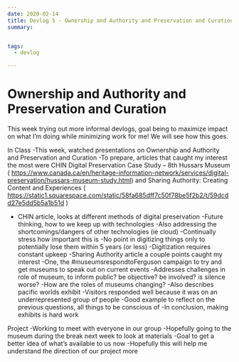 ```yaml
---
date: 2020-02-14
title: Devlog 5 - Ownership and Authority and Preservation and Curation
summary: 


tags:
  - devlog

---
```


# Ownership and Authority and Preservation and Curation

This week trying out more informal devlogs, goal being to maximize impact on what I’m doing while minimizing work for me! We will see how this goes.

In Class
-This week, watched presentations on Ownership and Authority and Preservation and Curation
-To prepare, articles that caught my interest the most were CHIN Digital Preservation Case Study – 8th Hussars Museum ( https://www.canada.ca/en/heritage-information-network/services/digital-preservation/hussars-museum-study.html) and Sharing Authority: Creating Content and Experiences (
https://static1.squarespace.com/static/58fa685dff7c50f78be5f2b2/t/59dcdd27e5dd5b5a1b51d )
- CHIN article, looks at different methods of digital preservation 
-Future thinking, how to we keep up with technologies
-Also addressing the shortcomings/dangers of other technologies (ie cloud)
-Continually stress how important this is
-No point in digitizing things only to potentially lose them within 5 years (or less)
-Digitization requires constant upkeep
-Sharing Authority article a couple points caught my interest
-One, the #museumsrespondtoFerguson campaign to try and get museums to speak out on current events
-Addresses challenges in role of museum, to inform public? be objective? be involved? is silence worse?
-How are the roles of museums changing?
-Also describes pacific worlds exhibit
-Visitors responded well because it was on an underrepresented group of people
-Good example to reflect on the previous questions, all things to be conscious of
-In conclusion, making exhibits is hard work

Project
-Working to meet with everyone in our group
-Hopefully going to the museum during the break next week to look at materials
-Goal to get a better idea of what’s available to us now 
-Hopefully this will help me understand the direction of our project more



